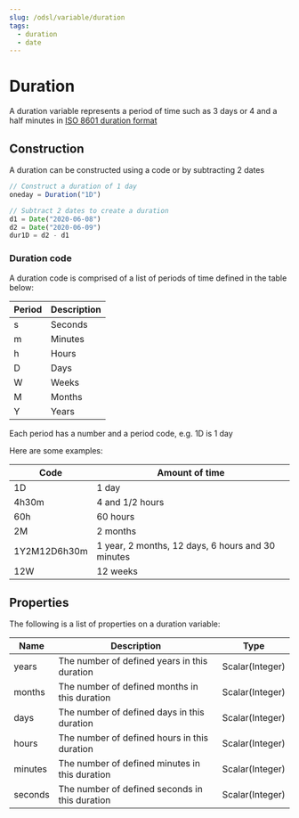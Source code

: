 ```yaml
---
slug: /odsl/variable/duration
tags:
  - duration
  - date
---
```

Duration
========================

A duration variable represents a period of time such as 3 days or 4 and a half minutes in [ISO 8601 duration format](/docs/kb/duration)

## Construction

A duration can be constructed using a code or by subtracting 2 dates
```js
// Construct a duration of 1 day
oneday = Duration("1D")

// Subtract 2 dates to create a duration
d1 = Date("2020-06-08")
d2 = Date("2020-06-09")
dur1D = d2 - d1
```

### Duration code

A duration code is comprised of a list of periods of time defined in the table below:

|**Period**|**Description**|
|-|-|
|s|Seconds|
|m|Minutes|
|h|Hours|
|D|Days|
|W|Weeks|
|M|Months|
|Y|Years|

Each period has a number and a period code, e.g. 1D is 1 day

Here are some examples:

|**Code**|**Amount of time**|
|-|-|
|1D|1 day|
|4h30m|4 and 1/2 hours|
|60h|60 hours|
|2M|2 months|
|1Y2M12D6h30m|1 year, 2 months, 12 days, 6 hours and 30 minutes|
|12W|12 weeks|

## Properties

The following is a list of properties on a duration variable:

|**Name**|**Description**|**Type**|
|-|-|-|
|years|The number of defined years in this duration|Scalar(Integer)|
|months|The number of defined months in this duration|Scalar(Integer)|
|days|The number of defined days in this duration|Scalar(Integer)|
|hours|The number of defined hours in this duration|Scalar(Integer)|
|minutes|The number of defined minutes in this duration|Scalar(Integer)|
|seconds|The number of defined seconds in this duration|Scalar(Integer)|

